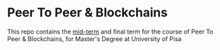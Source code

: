 # Peer To Peer & Blockchains

This repo contains the [mid-term](https://github.com/jacopo-massa/peer-to-peer-and-blockchains/tree/master/ipfs-monitoring) and final term for the course of Peer To Peer & Blockchains, for Master's Degree at University of Pisa
